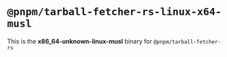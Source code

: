 # `@pnpm/tarball-fetcher-rs-linux-x64-musl`

This is the **x86_64-unknown-linux-musl** binary for `@pnpm/tarball-fetcher-rs`
